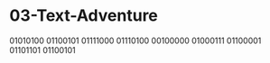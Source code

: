 # 03-Text-Adventure
01010100 01100101 01111000 01110100 00100000 01000111 01100001 01101101 01100101
